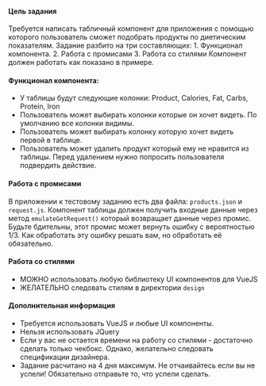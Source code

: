 #### Цель задания 
Требуется написать табличный компонент для приложения с помощью которого пользователь сможет подобрать продукты по диетическим показателям.
Задание разбито на три составляющих: 1. Функционал компонента. 2. Работа с промисами 3. Работа со стилями
Компонент должен работать как показано в примере.

#### Функционал компонента:
- У таблицы будут следующие колонки: Product, Calories, Fat, Carbs, Protein, Iron 
- Пользователь может выбирать колонки которые он хочет видеть. По умолчанию все колонки видимы.
- Пользователь может выбирать колонку которую хочет видеть первой в таблице.
- Пользователь может удалить продукт который ему не нравится из таблицы. Перед удалением нужно попросить пользователя подвердить действие.

#### Работа с промисами
В приложении к тестовому заданию есть два файла: `products.json` и `request.js`. 
Компонент таблицы должен получить входные данные через метод `emulateGetRequest()` который возвращает данные через промис.
Будьте бдительны, этот промис может вернуть ошибку с вероятностью 1/3. Как обработать эту ошибку решать вам, но обработать её обязательно.

#### Работа со стилями
- МОЖНО использовать любую библиотеку UI компонентoв для VueJS
- ЖЕЛАТЕЛЬНО следовать стилям в директории `design`


#### Дополнительная информация
- Требуется использовать VueJS и любые UI компоненты.
- Нельзя использовать JQuery
- Если у вас не остается времени на работу со стилями - достаточно сделать только чекбокс. Однако, желательно следовать спецификации дизайнера.
- Задание расчитано на 4 дня максимум. Не отчаивайтесь если вы не успели! Обязательно отправьте то, что успели сделать. 

